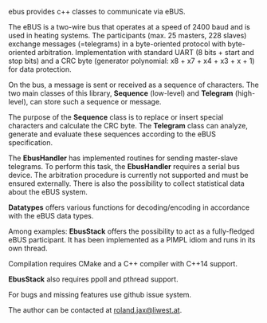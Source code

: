 ebus provides c++ classes to communicate via eBUS.

The eBUS is a two-wire bus that operates at a speed of 2400 baud and is used in heating systems. 
The participants (max. 25 masters, 228 slaves) exchange messages (=telegrams) in a byte-oriented
protocol with byte-oriented arbitration. Implementation with standard UART (8 bits + start and stop bits)
and a CRC byte (generator polynomial: x8 + x7 + x4 + x3 + x + 1) for data protection.

On the bus, a message is sent or received as a sequence of characters. The two main classes of this 
library, **Sequence** (low-level) and **Telegram** (high-level), can store such a sequence or message.

The purpose of the **Sequence** class is to replace or insert special characters and calculate the CRC byte. 
The **Telegram** class can analyze, generate and evaluate these sequences according to the eBUS specification.

The **EbusHandler** has implemented routines for sending master-slave telegrams. To perform this task, the
**EbusHandler** requires a serial bus device. The arbitration procedure is currently not supported and must
be ensured externally. There is also the possibility to collect statistical data about the eBUS system.

**Datatypes** offers various functions for decoding/encoding in accordance with the eBUS data types.


Among examples:
**EbusStack** offers the possibility to act as a fully-fledged eBUS participant. It has been implemented
as a PIMPL idiom and runs in its own thread.


Compilation requires CMake and a C++ compiler with C++14 support. 

**EbusStack** also requires ppoll and pthread support.


For bugs and missing features use github issue system.

The author can be contacted at roland.jax@liwest.at.
